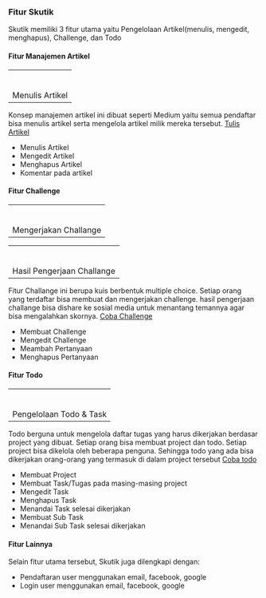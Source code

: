 <h3>Fitur Skutik</h3>
<p>Skutik memiliki 3 fitur utama yaitu Pengelolaan Artikel(menulis, mengedit, menghapus), Challenge, dan Todo</p>

<h4>Fitur Manajemen Artikel</h4>
<table align="center" cellpadding="0" cellspacing="0" class="tr-caption-container" style="margin-left: auto; margin-right: auto;"><tbody><tr><td style="text-align: center;"><a href="https://1.bp.blogspot.com/-CeaPN8ZFbQk/YQ9Tl4-o8sI/AAAAAAAAA8I/GHnN8HaLiAA7Zr9jnejX15koXlngULAlACPcBGAYYCw/s1360/Screenshot_25.png" style="display: block; margin-left: auto; margin-right: auto; padding: 1em 0px; text-align: center;"><img alt="" border="0" data-original-height="654" data-original-width="1360" src="https://1.bp.blogspot.com/-CeaPN8ZFbQk/YQ9Tl4-o8sI/AAAAAAAAA8I/GHnN8HaLiAA7Zr9jnejX15koXlngULAlACPcBGAYYCw/s16000/Screenshot_25.png" /></a></td></tr><tr><td class="tr-caption" style="text-align: center;">Menulis Artikel</td></tr></tbody></table>
<p>Konsep manajemen artikel ini dibuat seperti Medium yaitu semua pendaftar bisa menulis artikel serta mengelola artikel milik mereka tersebut. <a href='https://skutik.com/post/create'>Tulis Artikel</a></p>
<ul>
    <li>Menulis Artikel</li>
    <li>Mengedit Artikel</li>
    <li>Menghapus Artikel</li>
    <li>Komentar pada artikel</li>
</ul>
<h4>Fitur Challenge</h4>
<table align="center" cellpadding="0" cellspacing="0" class="tr-caption-container" style="margin-left: auto; margin-right: auto;"><tbody><tr><td style="text-align: center;"><a href="https://1.bp.blogspot.com/-9vUwXAjgceA/YQ9TlWUmtBI/AAAAAAAAA8E/cROVyFyXpvAwDM2g50RuT_f0dT_Er8HAwCPcBGAYYCw/s884/Screenshot_27.png" style="display: block; margin-left: auto; margin-right: auto; padding: 1em 0px; text-align: center;"><img alt="" border="0" data-original-height="648" data-original-width="884" src="https://1.bp.blogspot.com/-9vUwXAjgceA/YQ9TlWUmtBI/AAAAAAAAA8E/cROVyFyXpvAwDM2g50RuT_f0dT_Er8HAwCPcBGAYYCw/s16000/Screenshot_27.png" /></a></td></tr><tr><td class="tr-caption" style="text-align: center;">Mengerjakan Challange</td></tr></tbody></table>

<table align="center" cellpadding="0" cellspacing="0" class="tr-caption-container" style="margin-left: auto; margin-right: auto;"><tbody><tr><td style="text-align: center;"><a href="https://1.bp.blogspot.com/-bmycASB0LLk/YQ9TlzQEUxI/AAAAAAAAA8M/KFpBIjp1YSA6S2oMifrb7SCjPZnE9rDgwCPcBGAYYCw/s1365/Screenshot_28.png" style="display: block; margin-left: auto; margin-right: auto; padding: 1em 0px; text-align: center;"><img alt="" border="0" data-original-height="658" data-original-width="1365" src="https://1.bp.blogspot.com/-bmycASB0LLk/YQ9TlzQEUxI/AAAAAAAAA8M/KFpBIjp1YSA6S2oMifrb7SCjPZnE9rDgwCPcBGAYYCw/s16000/Screenshot_28.png" /></a></td></tr><tr><td class="tr-caption" style="text-align: center;">Hasil Pengerjaan Challange</td></tr></tbody></table>
<p>Fitur Challange ini berupa kuis berbentuk multiple choice. Setiap orang yang terdaftar bisa membuat dan mengerjakan challenge. hasil pengerjaan challange bisa dishare ke sosial media untuk menantang temannya agar bisa mengalahkan skornya. <a href='https://skutik.com/challenge'>Coba Challenge</a></p>

<ul>
    <li>Membuat Challenge</li>
    <li>Mengedit Challenge</li>
    <li>Meambah Pertanyaan</li>
    <li>Menghapus Pertanyaan</li>
</ul>
<h4>Fitur Todo</h4>
<table align="center" cellpadding="0" cellspacing="0" class="tr-caption-container" style="margin-left: auto; margin-right: auto;"><tbody><tr><td style="text-align: center;"><a href="https://1.bp.blogspot.com/-LxkLcbQ6F98/YQ9TmqIPvFI/AAAAAAAAA8Q/OKTI4p67ia4GCoeJ4PkEtYDwGEqVfjLegCPcBGAYYCw/s1362/Screenshot_29.png" style="display: block; margin-left: auto; margin-right: auto; padding: 1em 0px; text-align: center;"><img alt="" border="0" data-original-height="658" data-original-width="1362" src="https://1.bp.blogspot.com/-LxkLcbQ6F98/YQ9TmqIPvFI/AAAAAAAAA8Q/OKTI4p67ia4GCoeJ4PkEtYDwGEqVfjLegCPcBGAYYCw/s16000/Screenshot_29.png" /></a></td></tr><tr><td class="tr-caption" style="text-align: center;">Pengelolaan Todo &amp; Task</td></tr></tbody></table>
<p>Todo berguna untuk mengelola daftar tugas yang harus dikerjakan berdasar project yang dibuat. Setiap orang bisa membuat project dan todo. Setiap project bisa dikelola oleh beberapa penguna. Sehingga todo yang ada bisa dikerjakan orang-orang yang termasuk di dalam project tersebut <a href='https://skutik.com/todo'>Coba todo</a></p>
<ul>
    <li>Membuat Project</li>
    <li>Membuat Task/Tugas pada masing-masing project</li>
    <li>Mengedit Task</li>
    <li>Menghapus Task</li>
    <li>Menandai Task selesai dikerjakan</li>
    <li>Membuat Sub Task</li>
    <li>Menandai Sub Task selesai dikerjakan</li>
   
</ul>
<h4>Fitur Lainnya</h4>
 Selain fitur utama tersebut, Skutik juga dilengkapi dengan:
 <ul>
  <li>Pendaftaran user menggunakan email, facebook, google</li>
    <li>Login user menggunakan email, facebook, google</li>   
 </ul>
